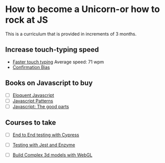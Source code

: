 # How to become a Unicorn-or how to rock at JS
This is a curriculum that is provided in increments of 3 months. 


## Increase touch-typing speed 
- [Faster touch typing](https://www.keybr.com/) Average speed: 71 wpm
- [Confirmation Bias](https://www.quora.com/How-important-is-touch-typing-to-a-programmer)

## Books on Javascript to buy 
- [ ] [Eloquent Javascript](https://www.amazon.com/Eloquent-JavaScript-3rd-Introduction-Programming-ebook/dp/B07C96Q217/ref=pd_sbs_351_5?_encoding=UTF8&pd_rd_i=B07C96Q217&pd_rd_r=5286f6de-5d7a-11e8-a472-cdca0c395fe1&pd_rd_w=LQDDZ&pd_rd_wg=vsFZs&pf_rd_i=desktop-dp-sims&pf_rd_m=ATVPDKIKX0DER&pf_rd_p=5825442648805390339&pf_rd_r=KRHGZSG0Z6WNQJZ6S6ZB&pf_rd_s=desktop-dp-sims&pf_rd_t=40701&psc=1&refRID=KRHGZSG0Z6WNQJZ6S6ZB)
- [ ] [Javascript Patterns](https://www.amazon.com/JavaScript-Patterns-Better-Applications-Coding/dp/0596806752/ref=pd_bxgy_img_3?_encoding=UTF8&pd_rd_i=0596806752&pd_rd_r=4422ba5d-5d7a-11e8-82d7-bd788d9ee510&pd_rd_w=u1txl&pd_rd_wg=f55HY&pf_rd_i=desktop-dp-sims&pf_rd_m=ATVPDKIKX0DER&pf_rd_p=3914568618330124508&pf_rd_r=F0EMNFN7PTSPPW8D8DH2&pf_rd_s=desktop-dp-sims&pf_rd_t=40701&psc=1&refRID=F0EMNFN7PTSPPW8D8DH2)
- [ ] [Javascript: The good parts](https://www.amazon.com/JavaScript-Good-Parts-Douglas-Crockford/dp/0596517742/ref=sr_1_7?ie=UTF8&qid=1526964015&sr=8-7&keywords=javascript)

## Courses to take  
- [ ] [End to End testing with Cypress](https://egghead.io/courses/end-to-end-testing-with-cypress)
- [ ] [Testing with Jest and Enzyme](https://egghead.io/courses/test-react-components-with-enzyme-and-jest)
- [ ] [Build Complex 3d models with WebGL](https://egghead.io/courses/build-complex-3d-models-with-webgl)

